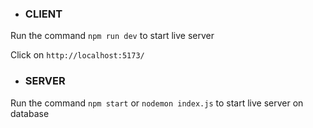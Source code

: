 
- <h3> CLIENT

 Run the command `npm run dev` to start live server

 Click on `http://localhost:5173/`

- <h3>SERVER

 Run the command `npm start` or `nodemon index.js` to start live server on database
